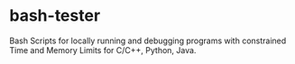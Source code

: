 # bash-tester
Bash Scripts for locally running and debugging programs with constrained Time and Memory Limits for C/C++, Python, Java.
